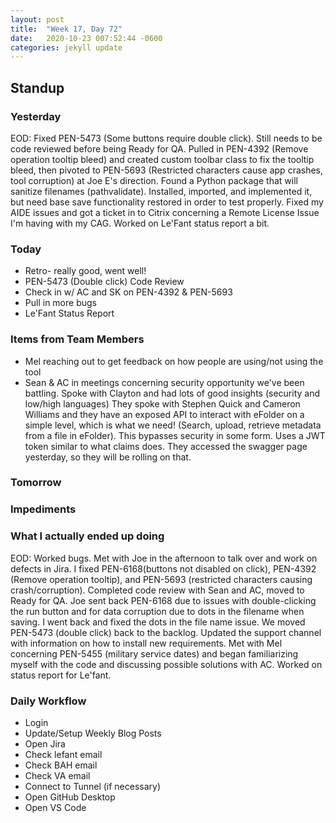 ```yaml
---
layout: post
title:  "Week 17, Day 72"
date:   2020-10-23 007:52:44 -0600
categories: jekyll update
---
```


## Standup
  
### Yesterday
EOD: Fixed PEN-5473 (Some buttons require double click). Still needs to be code reviewed before being Ready for QA. Pulled in PEN-4392 (Remove operation tooltip bleed) and created custom toolbar class to fix the tooltip bleed, then pivoted to PEN-5693 (Restricted characters cause app crashes, tool corruption) at Joe E's direction. Found a Python package that will sanitize filenames (pathvalidate). Installed, imported, and implemented it, but need base save functionality restored in order to test properly. Fixed my AIDE issues and got a ticket in to Citrix concerning a Remote License Issue I'm having with my CAG. Worked on Le'Fant status report a bit.

### Today
* Retro- really good, went well!
* PEN-5473 (Double click) Code Review
* Check in w/ AC and SK on PEN-4392 & PEN-5693
* Pull in more bugs
* Le'Fant Status Report

### Items from Team Members
* Mel reaching out to get feedback on how people are using/not using the tool
* Sean & AC in meetings concerning security opportunity we've been battling. Spoke with Clayton and had lots of good insights (security and low/high languages) They spoke with Stephen Quick and Cameron Williams and they have an exposed API to interact with eFolder on a simple level, which is what we need! (Search, upload, retrieve metadata from a file in eFolder). This bypasses security in some form. Uses a JWT token similar to what claims does. They accessed the swagger page yesterday, so they will be rolling on that.

### Tomorrow
 
### Impediments

### What I actually ended up doing
 EOD: Worked bugs. Met with Joe in the afternoon to talk over and work on defects in Jira. I fixed PEN-6168(buttons not disabled on click), PEN-4392 (Remove operation tooltip), and PEN-5693 (restricted characters causing crash/corruption). Completed code review with Sean and AC, moved to Ready for QA. Joe sent back PEN-6168 due to issues with double-clicking the run button and for data corruption due to dots in the filename when saving. I went back and fixed the dots in the file name issue. We moved PEN-5473 (double click) back to the backlog. Updated the support channel with information on how to install new requirements. Met with Mel concerning PEN-5455 (military service dates) and began familiarizing myself with the code and discussing possible solutions with AC. Worked on status report for Le'fant.

### Daily Workflow
* Login
* Update/Setup Weekly Blog Posts
* Open Jira
* Check lefant email
* Check BAH email
* Check VA email
* Connect to Tunnel (if necessary)
* Open GitHub Desktop
* Open VS Code

